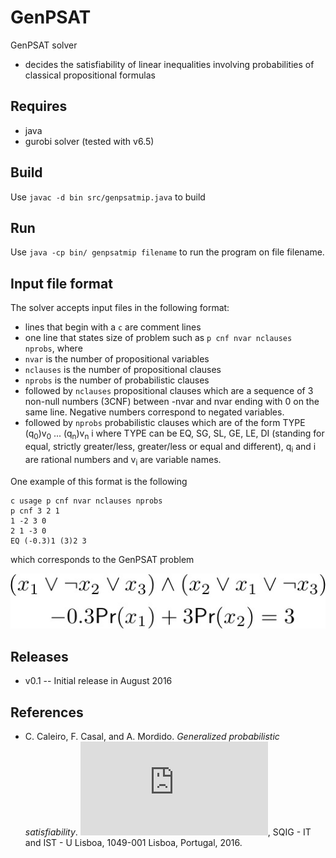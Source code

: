 # GenPSAT
GenPSAT solver
* decides the satisfiability of linear inequalities involving probabilities of classical propositional formulas

## Requires
* java
* gurobi solver (tested with v6.5)

## Build
Use `javac -d bin src/genpsatmip.java` to build

## Run
Use `java -cp bin/ genpsatmip filename` to run the program on file filename.

## Input file format
The solver accepts input files in the following format:
* lines that begin with a `c` are comment lines
* one line that states size of problem such as `p cnf nvar nclauses nprobs`, where 
 * `nvar` is the number of propositional variables
 * `nclauses` is the number of propositional clauses
 * `nprobs` is the number of probabilistic clauses
* followed by `nclauses` propositional clauses which are a sequence of 3 non-null numbers (3CNF) between -nvar and nvar ending with 0 on the same line. Negative numbers correspond to negated variables.
* followed by `nprobs` probabilistic clauses which are of the form TYPE (q<sub>0</sub>)v<sub>0</sub> ... (q<sub>n</sub>)v<sub>n</sub> i where TYPE can be EQ, SG, SL, GE, LE, DI (standing for equal, strictly greater/less, greater/less or equal and different), q<sub>i</sub> and i are rational numbers and v<sub>i</sub> are variable names.

One example of this format is the following

```
c usage p cnf nvar nclauses nprobs
p cnf 3 2 1
1 -2 3 0
2 1 -3 0
EQ (-0.3)1 (3)2 3
```

which corresponds to the GenPSAT problem 

![genpsat](https://github.com/fcasal/genpsat/blob/master/img/ex1.jpg?raw=true)

## Releases
* v0.1 -- Initial release in August 2016

## References
* C. Caleiro, F. Casal, and A. Mordido. _Generalized probabilistic satisfiability_. ![Preprint](http://sqig.math.ist.utl.pt/pub/CaleiroC/16-CCM-genpsat.pdf), SQIG - IT and IST - U Lisboa, 1049-001 Lisboa, Portugal, 2016.
